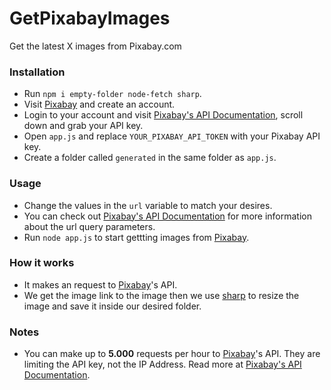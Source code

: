 # GetPixabayImages
Get the latest X images from Pixabay.com

### Installation
- Run `npm i empty-folder node-fetch sharp`.
- Visit [Pixabay](https://pixabay.com) and create an account.
- Login to your account and visit [Pixabay's API Documentation](https://pixabay.com/api/docs/), scroll down and grab your API key.
- Open `app.js` and replace `YOUR_PIXABAY_API_TOKEN` with your Pixabay API key.
- Create a folder called `generated` in the same folder as `app.js`.

### Usage
- Change the values in the `url` variable to match your desires.
- You can check out [Pixabay's API Documentation](https://pixabay.com/api/docs/) for more information about the url query parameters.
- Run `node app.js` to start gettting images from [Pixabay](https://pixabay.com).

### How it works
- It makes an request to [Pixabay](https://pixabay.com)'s API.
- We get the image link to the image then we use [sharp](https://www.npmjs.com/package/sharp) to resize the image and save it inside our desired folder.

### Notes
- You can make up to **5.000** requests per hour to [Pixabay](https://pixabay.com)'s API. They are limiting the API key, not the IP Address. Read more at [Pixabay's API Documentation](https://pixabay.com/api/docs/).

